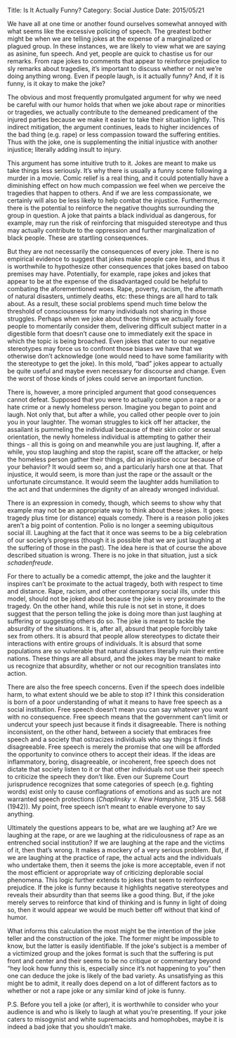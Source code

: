 Title: Is It Actually Funny?
Category: Social Justice
Date: 2015/05/21

We have all at one time or another found ourselves somewhat annoyed with what seems like the excessive policing of speech. The greatest bother  might be when we are telling jokes at the expense of a marginalized or plagued group. In these instances, we are likely to view what we are saying as asinine, fun speech. And yet, people are quick to chastise us for our remarks. From rape jokes to comments that appear to reinforce prejudice to sly remarks about tragedies, it’s important to discuss whether or not we’re doing anything wrong. Even if people laugh, is it actually funny? And, if it is funny, is it okay to make the joke?

The obvious and most frequently promulgated argument for why we need be careful with our humor holds that when we joke about rape or minorities or tragedies, we actually contribute to the demeaned predicament of the injured parties because we make it easier to take their situation lightly. This indirect mitigation, the argument continues, leads to higher incidences of the bad thing (e.g. rape) or less compassion toward the suffering entities. Thus with the joke, one is supplementing the initial injustice with another injustice; literally adding insult to injury.

This argument has some intuitive truth to it. Jokes are meant to make us take things less seriously. It’s why there is usually a funny scene following a murder in a movie. Comic relief is a real thing, and it could potentially have a diminishing effect on how much compassion we feel when we perceive the tragedies that happen to others. And if we are less compassionate, we certainly will also be less likely to help combat the injustice. Furthermore, there is the potential to reinforce the negative thoughts surrounding the group in question. A joke that paints a black individual as dangerous, for example, may run the risk of reinforcing that misguided stereotype and thus may actually contribute to the oppression and further marginalization of black people. These are startling consequences.

But they are not necessarily the consequences of every joke. There is no empirical evidence to suggest that jokes make people care less, and thus it is worthwhile to hypothesize other consequences that jokes based on taboo premises may have. Potentially, for example, rape jokes and jokes that appear to be at the expense of the disadvantaged could be helpful to combating the aforementioned woes. Rape, poverty, racism, the aftermath of natural disasters, untimely deaths, etc: these things are all hard to talk about. As a result, these social problems spend much time below the threshold of consciousness for many individuals not sharing in those struggles. Perhaps when we joke about those things we actually force people to momentarily consider them, delivering difficult subject matter in a digestible form that doesn’t cause one to immediately exit the space in which the topic is being broached. Even jokes that cater to our negative stereotypes may force us to confront those biases we have that we otherwise don’t acknowledge (one would need to have some familiarity with the stereotype to get the joke). In this mold, “bad” jokes appear to actually be quite useful and maybe even necessary for discourse and change. Even the worst of those kinds of jokes could serve an important function.

There is, however, a more principled argument that good consequences cannot defeat. Supposed that you were to actually come upon a rape or a hate crime or a newly homeless person. Imagine you began to point and laugh. Not only that, but after a while, you called other people over to join you in your laughter. The woman struggles to kick off her attacker, the assailant is pummeling the individual because of their skin color or sexual orientation, the newly homeless individual is attempting to gather their things - all this is going on and meanwhile you are just laughing. If, after a while, you stop laughing and stop the rapist, scare off the attacker, or help the homeless person gather their things, did an injustice occur because of your behavior? It would seem so, and a particularly harsh one at that. That injustice, it would seem, is more than just the rape or the assault or the unfortunate circumstance. It would seem the laughter adds humiliation to the act and that undermines the dignity of an already wronged individual.

There is an expression in comedy, though, which seems to show why that example may not be an appropriate way to think about these jokes. It goes: tragedy plus time (or distance) equals comedy. There is a reason polio jokes aren’t a big point of contention. Polio is no longer a seeming ubiquitous social ill. Laughing at the fact that it once was seems to be a big celebration of our society’s progress (though it is possible that we are just laughing at the suffering of those in the past). The idea here is that of course the above described situation is wrong. There is no joke in that situation, just a sick *schadenfreude*. 

For there to actually be a comedic attempt, the joke and the laughter it inspires can’t be proximate to the actual tragedy, both with respect to time and distance. Rape, racism, and other contemporary social ills, under this model, should not be joked about because the joke is very proximate to the tragedy. On the other hand, while this rule is not set in stone, it does suggest that the person telling the joke is doing more than just laughing at suffering or suggesting others do so. The joke is meant to tackle the absurdity of the situations. It is, after all, absurd that people forcibly take sex from others. It is absurd that people allow stereotypes to dictate their interactions with entire groups of individuals. It is absurd that some populations are so vulnerable that natural disasters literally ruin their entire nations. These things are all absurd, and the jokes may be meant to make us recognize that absurdity, whether or not our recognition translates into action.

There are also the free speech concerns. Even if the speech does indelible harm, to what extent should we be able to stop it? I think this consideration is born of a poor understanding of what it means to have free speech as a social institution. Free speech doesn’t mean you can say whatever you want with no consequence. Free speech means that the government can’t limit or undercut your speech just because it finds it disagreeable. There is nothing inconsistent, on the other hand, between a society that embraces free speech and a society that ostracizes individuals who say things it finds disagreeable. Free speech is merely the promise that one will be afforded the opportunity to convince others to accept their ideas. If the ideas are inflammatory, boring, disagreeable, or incoherent, free speech does not dictate that society listen to it or that other individuals not use their speech to criticize the speech they don’t like. Even our Supreme Court jurisprudence recognizes that some categories of speech (e.g. fighting words) exist only to cause conflagrations of emotions and as such are not warranted speech protections (*Chaplinsky v. New Hampshire*, 315 U.S. 568 (1942)). My point, free speech isn’t meant to enable everyone to say anything. 

Ultimately the questions appears to be, what are we laughing at? Are we laughing at the rape, or are we laughing at the ridiculousness of rape as an entrenched social institution? If we are laughing at the rape and the victims of it, then that’s wrong. It makes a mockery of a very serious problem. But, if we are laughing at the practice of rape, the actual acts and the individuals who undertake them, then it seems the joke is more acceptable, even if not the most efficient or appropriate way of criticizing deplorable social phenomena. This logic further extends to jokes that seem to reinforce prejudice. If the joke is funny because it highlights negative stereotypes and reveals their absurdity than that seems like a good thing. But, if the joke merely serves to reinforce that kind of thinking and is funny in light of doing so, then it would appear we would be much better off without that kind of humor. 

What informs this calculation the most might be the intention of the joke teller and the construction of the joke. The former might be impossible to know, but the latter is easily identifiable. If the joke's subject is a member of a victimized group and the jokes format is such that the suffering is put front and center and their seems to be no critique or commentary beyond “hey look how funny this is, especially since it’s not happening to you” then one can deduce the joke is likely of the bad variety. As unsatisfying as this might be to admit, it really does depend on a lot of different factors as to whether or not a rape joke or any similar kind of joke is funny.

P.S. Before you tell a joke (or after), it is worthwhile to consider who your audience is and who is likely to laugh at what you’re presenting. If your joke caters to misogynist and white supremacists and homophobes, maybe it is indeed a bad joke that you shouldn’t make.


